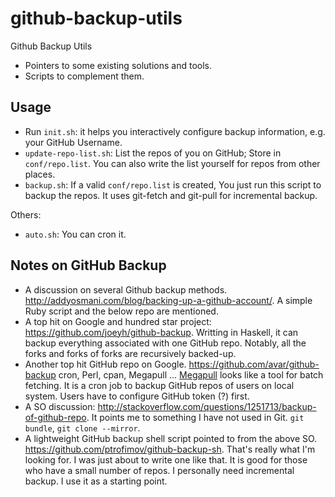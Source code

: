 # github-backup-utils

Github Backup Utils

   * Pointers to some existing solutions and tools. 
   * Scripts to complement them. 

## Usage

   * Run `init.sh`: 
   it helps you interactively configure backup information, 
   e.g. your GitHub Username. 
   * `update-repo-list.sh`:
   List the repos of you on GitHub; Store in `conf/repo.list`.
   You can also write the list yourself for repos from other places. 
   * `backup.sh`:
   If a valid `conf/repo.list` is created, 
   You just run this script to backup the repos. 
   It uses git-fetch and git-pull for incremental backup. 

Others:

   * `auto.sh`: You can cron it. 

## Notes on GitHub Backup

   * A discussion on several Github backup methods. 
   <http://addyosmani.com/blog/backing-up-a-github-account/>. 
   A simple Ruby script and the below repo are mentioned. 
   * A top hit on Google and hundred star project: 
   <https://github.com/joeyh/github-backup>. 
   Writting in Haskell, it can backup everything associated with one GitHub repo. 
   Notably, all the forks and forks of forks are recursively backed-up. 
   * Another top hit GitHub repo on Google. 
   <https://github.com/avar/github-backup>
   cron, Perl, cpan, Megapull ... 
   [Megapull](http://search.cpan.org/~rjbs/Git-Megapull-0.101751/lib/Git/Megapull.pm)
   looks like a tool for batch fetching. 
   It is a cron job to backup GitHub repos of users on local system. 
   Users have to configure GitHub token (?) first. 
   * A SO discussion: <http://stackoverflow.com/questions/1251713/backup-of-github-repo>. 
   It points me to something I have not used in Git.
   `git bundle`, `git clone --mirror`. 
   * A lightweight GitHub backup shell script pointed to from the above SO. 
   <https://github.com/ptrofimov/github-backup-sh>. 
   That's really what I'm looking for. 
   I was just about to write one like that.
   It is good for those who have a small number of repos.
   I personally need incremental backup.
   I use it as a starting point. 
   
